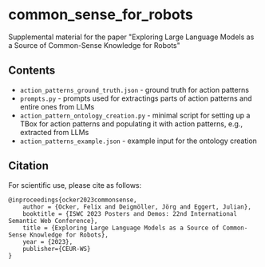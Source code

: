 # common_sense_for_robots
Supplemental material for the paper "Exploring Large Language Models as a Source of Common-Sense Knowledge for Robots"


## Contents
* `action_patterns_ground_truth.json` - ground truth for action patterns
* `prompts.py` - prompts used for extractings parts of action patterns and entire ones from LLMs
* `action_pattern_ontology_creation.py` - minimal script for setting up a TBox for action patterns and populating it with action patterns, e.g., extracted from LLMs
* `action_patterns_example.json` - example input for the ontology creation


## Citation
For scientific use, please cite as follows:
```
@inproceedings{ocker2023commonsense,
    author = {Ocker, Felix and Deigmöller, Jörg and Eggert, Julian},
    booktitle = {ISWC 2023 Posters and Demos: 22nd International Semantic Web Conference},
    title = {Exploring Large Language Models as a Source of Common-Sense Knowledge for Robots},
    year = {2023},
    publisher={CEUR-WS}
}
```
